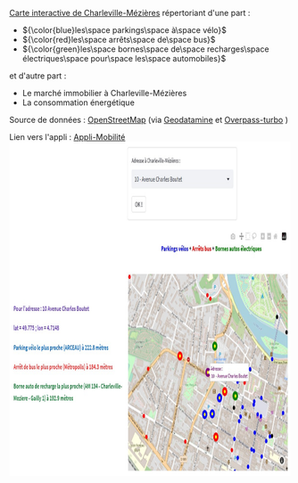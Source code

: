 [Carte interactive de Charleville-Mézières](https://ardennes-mobilite.streamlit.app/) répertoriant d'une part :

 - ${\color{blue}les\space parkings\space à\space vélo}$
 - ${\color{red}les\space arrêts\space de\space bus}$
 - ${\color{green}les\space bornes\space de\space recharges\space électriques\space pour\space les\space automobiles}$

et d'autre part :

 - Le marché immobilier à Charleville-Mézières
 - La consommation énergétique



Source de données : [OpenStreetMap](https://www.openstreetmap.org/) (via [Geodatamine](https://geodatamine.fr/)  et [Overpass-turbo](https://overpass-turbo.eu/) )

Lien vers l'appli : [Appli-Mobilité](https://ardennes-mobilite.streamlit.app/)  
<a href="https://ardennes-mobilite.streamlit.app/" target="_blank"><img src="Appli_Mobilite.jpg" width="800" height="600">
